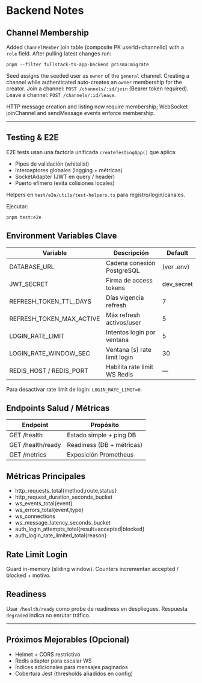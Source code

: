 # Backend Notes

## Channel Membership

Added `ChannelMember` join table (composite PK userId+channelId) with a `role` field. After pulling latest changes run:

```
pnpm --filter fullstack-ts-app-backend prisma:migrate
```

Seed assigns the seeded user as `owner` of the `general` channel. Creating a channel while authenticated auto-creates an `owner` membership for the creator. Join a channel: `POST /channels/:id/join` (Bearer token required). Leave a channel: `POST /channels/:id/leave`.

HTTP message creation and listing now require membership; WebSocket joinChannel and sendMessage events enforce membership.

---

## Testing & E2E

E2E tests usan una factoría unificada `createTestingApp()` que aplica:
- Pipes de validación (whitelist)
- Interceptores globales (logging + métricas)
- SocketAdapter (JWT en query / header)
- Puerto efímero (evita colisiones locales)

Helpers en `test/e2e/utils/test-helpers.ts` para registro/login/canales.

Ejecutar:
```
pnpm test:e2e
```

## Environment Variables Clave

| Variable | Descripción | Default |
|----------|-------------|---------|
| DATABASE_URL | Cadena conexión PostgreSQL | (ver .env) |
| JWT_SECRET | Firma de access tokens | dev_secret |
| REFRESH_TOKEN_TTL_DAYS | Días vigencia refresh | 7 |
| REFRESH_TOKEN_MAX_ACTIVE | Máx refresh activos/user | 5 |
| LOGIN_RATE_LIMIT | Intentos login por ventana | 5 |
| LOGIN_RATE_WINDOW_SEC | Ventana (s) rate limit login | 30 |
| REDIS_HOST / REDIS_PORT | Habilita rate limit WS Redis | — |

Para desactivar rate limit de login: `LOGIN_RATE_LIMIT=0`.

## Endpoints Salud / Métricas

| Endpoint | Propósito |
|----------|-----------|
| GET /health | Estado simple + ping DB |
| GET /health/ready | Readiness (DB + métricas) |
| GET /metrics | Exposición Prometheus |

## Métricas Principales

- http_requests_total{method,route,status}
- http_request_duration_seconds_bucket
- ws_events_total{event}
- ws_errors_total{event,type}
- ws_connections
- ws_message_latency_seconds_bucket
- auth_login_attempts_total{result=accepted|blocked}
- auth_login_rate_limited_total{reason}

## Rate Limit Login
Guard in-memory (sliding window). Counters incrementan accepted / blocked + motivo.

## Readiness
Usar `/health/ready` como probe de readiness en despliegues. Respuesta `degraded` indica no enrutar tráfico.

---

## Próximos Mejorables (Opcional)
- Helmet + CORS restrictivo
- Redis adapter para escalar WS
- Índices adicionales para mensajes paginados
- Cobertura Jest (thresholds añadidos en config)
